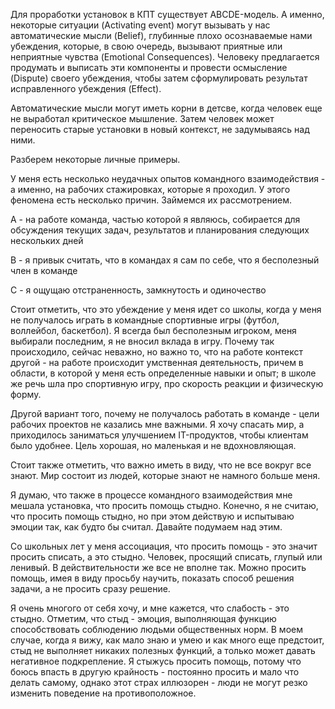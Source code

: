 Для проработки установок в КПТ существует ABCDE-модель. А именно, некоторые ситуации (Activating event) могут вызывать у нас автоматические мысли (Belief), глубинные плохо осознаваемые нами убеждения, которые, в свою очередь, вызывают приятные или неприятные чувства (Emotional Consequences). Человеку предлагается продумать и выписать эти компоненты и провести осмысление (Dispute) своего убеждения, чтобы затем сформулировать результат исправленного убеждения (Effect).

Автоматические мысли могут иметь корни в детсве, когда человек еще не выработал критическое мышление. Затем человек может переносить старые установки в новый контекст, не задумываясь над ними.

Разберем некоторые личные примеры. 

У меня есть несколько неудачных опытов командного взаимодействия - а именно, на рабочих стажировках, которые я проходил. У этого феномена есть несколько причин. Займемся их рассмотрением.

А - на работе команда, частью которой я являюсь, собирается для обсуждения текущих задач, результатов и планирования следующих нескольких дней

В - я привык считать, что в командах я сам по себе, что я бесполезный член в команде

С - я ощущаю отстраненность, замкнутость и одиночество

Стоит отметить, что это убеждение у меня идет со школы, когда у меня не получалось играть в командные спортивные игры (футбол, воллейбол, баскетбол). Я всегда был бесполезным игроком, меня выбирали последним, я не вносил вклада в игру. Почему так происходило, сейчас неважно, но важно то, что на работе контекст другой - на работе происходит умственная деятельность, причем в области, в которой у меня есть определенные навыки и опыт; в школе же речь шла про спортивную игру, про скорость реакции и физическую форму.

Другой вариант того, почему не получалось работать в команде - цели рабочих проектов не казались мне важными. Я хочу спасать мир, а приходилось заниматься улучшением IT-продуктов, чтобы клиентам было удобнее. Цель хорошая, но маленькая и не вдохновляющая.

Стоит также отметить, что важно иметь в виду, что не все вокруг все знают. Мир состоит из людей, которые знают не намного больше меня.

Я думаю, что также в процессе командного взаимодействия мне мешала установка, что просить помощь стыдно. Конечно, я не считаю, что просить помощь стыдно, но при этом действую и испытываю эмоции так, как будто бы считал. Давайте подумаем над этим. 

Со школьных лет у меня ассоциация, что просить помощь - это значит просить списать, а это стыдно. Человек, просящий списать, глупый или ленивый. В действительности же все не вполне так. Можно просить помощь, имея в виду просьбу научить, показать способ решения задачи, а не просить сразу решение.

Я очень многого от себя хочу, и мне кажется, что слабость - это стыдно. Отметим, что стыд - эмоция, выполняющая функцию способствовать соблюдению людьми общественных норм. В моем случае, когда я вижу, как мало знаю и умею и как много еще предстоит, стыд не выполняет никаких полезных функций, а только может давать негативное подкрепление. Я стыжусь просить помощь, потому что боюсь впасть в другую крайность - постоянно просить и мало что делать самому, однако этот страх иллюзорен - люди не могут резко изменить поведение на противоположное.